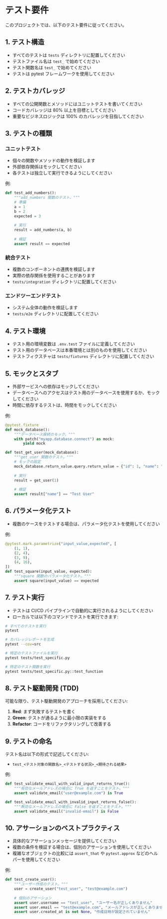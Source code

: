 # テスト要件

このプロジェクトでは、以下のテスト要件に従ってください。

## 1. テスト構造

- すべてのテストは `tests` ディレクトリに配置してください
- テストファイル名は `test_` で始めてください
- テスト関数名は `test_` で始めてください
- テストは pytest フレームワークを使用してください

## 2. テストカバレッジ

- すべての公開関数とメソッドにはユニットテストを書いてください
- コードカバレッジは 80% 以上を目標としてください
- 重要なビジネスロジックは 100% のカバレッジを目指してください

## 3. テストの種類

### ユニットテスト
- 個々の関数やメソッドの動作を検証します
- 外部依存関係はモックしてください
- 各テストは独立して実行できるようにしてください

例:
```python
def test_add_numbers():
    """add_numbers 関数のテスト。"""
    # 準備
    a = 1
    b = 2
    expected = 3
    
    # 実行
    result = add_numbers(a, b)
    
    # 検証
    assert result == expected
```

### 統合テスト
- 複数のコンポーネントの連携を検証します
- 実際の依存関係を使用することがあります
- `tests/integration` ディレクトリに配置してください

### エンドツーエンドテスト
- システム全体の動作を検証します
- `tests/e2e` ディレクトリに配置してください

## 4. テスト環境

- テスト用の環境変数は `.env.test` ファイルに定義してください
- テスト用のデータベースは本番環境とは別のものを使用してください
- テストフィクスチャは `tests/fixtures` ディレクトリに配置してください

## 5. モックとスタブ

- 外部サービスへの依存はモックしてください
- データベースへのアクセスはテスト用のデータベースを使用するか、モックしてください
- 時間に依存するテストは、時間をモックしてください

例:
```python
@pytest.fixture
def mock_database():
    """データベース接続のモック。"""
    with patch("myapp.database.connect") as mock:
        yield mock

def test_get_user(mock_database):
    """get_user 関数のテスト。"""
    # モックの設定
    mock_database.return_value.query.return_value = {"id": 1, "name": "Test User"}
    
    # 実行
    result = get_user(1)
    
    # 検証
    assert result["name"] == "Test User"
```

## 6. パラメータ化テスト

- 複数のケースをテストする場合は、パラメータ化テストを使用してください

例:
```python
@pytest.mark.parametrize("input_value,expected", [
    (1, 1),
    (2, 4),
    (3, 9),
    (4, 16),
])
def test_square(input_value, expected):
    """square 関数のパラメータ化テスト。"""
    assert square(input_value) == expected
```

## 7. テスト実行

- テストは CI/CD パイプラインで自動的に実行されるようにしてください
- ローカルでは以下のコマンドでテストを実行できます:

```bash
# すべてのテストを実行
pytest

# カバレッジレポートを生成
pytest --cov=src

# 特定のテストファイルを実行
pytest tests/test_specific.py

# 特定のテスト関数を実行
pytest tests/test_specific.py::test_function
```

## 8. テスト駆動開発 (TDD)

可能な限り、テスト駆動開発のアプローチを採用してください:

1. **Red**: まず失敗するテストを書く
2. **Green**: テストが通るように最小限の実装をする
3. **Refactor**: コードをリファクタリングして改善する

## 9. テストの命名

テスト名は以下の形式で記述してください:

- `test_<テスト対象の関数名>_<テストする状況>_<期待される結果>`

例:
```python
def test_validate_email_with_valid_input_returns_true():
    """有効なメールアドレスの場合に True を返すことをテスト。"""
    assert validate_email("user@example.com") is True

def test_validate_email_with_invalid_input_returns_false():
    """無効なメールアドレスの場合に False を返すことをテスト。"""
    assert validate_email("invalid-email") is False
```

## 10. アサーションのベストプラクティス

- 具体的なアサーションメッセージを提供してください
- 複数の条件を検証する場合は、個別のアサーションを使用してください
- 複雑なオブジェクトの比較には `assert_that` や `pytest.approx` などのヘルパーを使用してください

例:
```python
def test_create_user():
    """ユーザー作成のテスト。"""
    user = create_user("test_user", "test@example.com")
    
    # 個別のアサーション
    assert user.username == "test_user", "ユーザー名が正しくありません"
    assert user.email == "test@example.com", "メールアドレスが正しくありません"
    assert user.created_at is not None, "作成日時が設定されていません"
